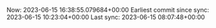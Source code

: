 Now: 2023-06-15 16:38:55.079684+00:00 Earliest commit since sync: 2023-06-15 10:23:04+00:00 Last sync: 2023-06-15 08:07:48+00:00
